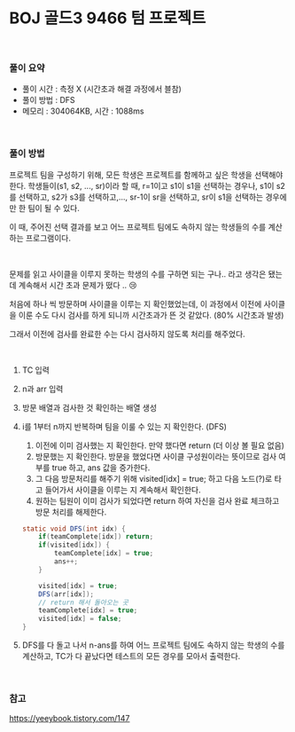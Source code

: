 # BOJ 골드3 9466 텀 프로젝트

<br>

### 풀이 요약

- 풀이 시간 : 측정 X (시간초과 해결 과정에서 블참)
- 풀이 방법 : DFS
- 메모리 : 304064KB, 시간 : 1088ms

<br>

### 풀이 방법

프로젝트 팀을 구성하기 위해, 모든 학생은 프로젝트를 함께하고 싶은 학생을 선택해야 한다.
학생들이(s1, s2, ..., sr)이라 할 때, r=1이고 s1이 s1을 선택하는 경우나, s1이 s2를 선택하고, s2가 s3를 선택하고,..., sr-1이 sr을 선택하고, sr이 s1을 선택하는 경우에만 한 팀이 될 수 있다.

이 때, 주어진 선택 결과를 보고 어느 프로젝트 팀에도 속하지 않는 학생들의 수를 계산하는 프로그램이다.

<br>

문제를 읽고 사이클을 이루지 못하는 학생의 수를 구하면 되는 구나.. 라고 생각은 됐는데 계속해서 시간 초과 문제가 떴다 .. 😢 

처음에 하나 씩 방문하며 사이클을 이루는 지 확인했었는데, 이 과정에서 이전에 사이클을 이룬 수도 다시 검사를 하게 되니까 시간초과가 뜬 것 같았다. (80% 시간초과 발생)

그래서 이전에 검사를 완료한 수는 다시 검사하지 않도록 처리를 해주었다. 

<br>

1. TC 입력 
2. n과 arr 입력 
3. 방문 배열과 검사한 것 확인하는 배열 생성 
4. i를 1부터 n까지 반복하며 팀을 이룰 수 있는 지 확인한다. (DFS)
    1. 이전에 이미 검사했는 지 확인한다. 만약 했다면 return (더 이상 볼 필요 없음)
    2. 방문했는 지 확인한다. 방문을 했었다면 사이클 구성원이라는 뜻이므로 검사 여부를 true 하고, ans 값을 증가한다.
    3. 그 다음 방문처리를 해주기 위해 visited[idx] = true; 하고 다음 노드(?)로 타고 들어가서 사이클을 이루는 지 계속해서 확인한다. 
    4. 원하는 팀원이 이미 검사가 되었다면 return 하여 자신을 검사 완료 체크하고 방문 처리를 해제한다. 
    
    ```java
    static void DFS(int idx) {
    	if(teamComplete[idx]) return;
    	if(visited[idx]) {
    		teamComplete[idx] = true;
    		ans++;
    	}
    
    	visited[idx] = true;
    	DFS(arr[idx]);
    	// return 해서 돌아오는 곳
    	teamComplete[idx] = true;
    	visited[idx] = false;
    }
    ```
    
5. DFS를 다 돌고 나서 n-ans를 하여 어느 프로젝트 팀에도 속하지 않는 학생의 수를 계산하고, TC가 다 끝났다면 테스트의 모든 경우를 모아서 출력한다. 

<br>

### 참고

https://yeeybook.tistory.com/147
